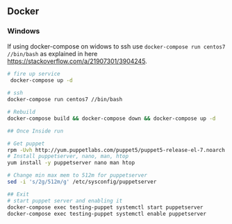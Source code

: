## Docker
### Windows
If using docker-compose on widows to ssh use `docker-compose run centos7 //bin/bash` as explained in here https://stackoverflow.com/a/21907301/3904245.
```bash
# fire up service
 docker-compose up -d
 
# ssh
docker-compose run centos7 //bin/bash

# Rebuild
docker-compose build && docker-compose down && docker-compose up -d
```

```bash
## Once Inside run

# Get puppet
rpm -Uvh http://yum.puppetlabs.com/puppet5/puppet5-release-el-7.noarch.rpm
# Install puppetserver, nano, man, htop
yum install -y puppetserver nano man htop

# Change min max mem to 512m for puppetserver
sed -i 's/2g/512m/g' /etc/sysconfig/puppetserver

## Exit
# start puppet server and enabling it
docker-compose exec testing-puppet systemctl start puppetserver
docker-compose exec testing-puppet systemctl enable puppetserver

```
